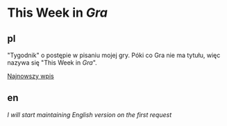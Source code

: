 # This Week in *Gra*
## pl
"Tygodnik" o postępie w pisaniu mojej gry.
Póki co Gra nie ma tytułu, więc nazywa się "This Week in *Gra*".

[Najnowszy wpis](2025-04-27_9.md)



## en
*I will start maintaining English version on the first request*
